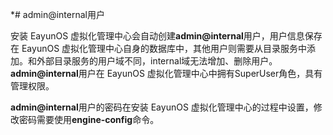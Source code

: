 *# admin@internal用户

安装 EayunOS 虚拟化管理中心会自动创建**admin@internal**用户，用户信息保存在 EayunOS 虚拟化管理中心自身的数据库中，其他用户则需要从目录服务中添加。和外部目录服务的用户域不同，internal域无法增加、删除用户。**admin@internal**用户在 EayunOS 虚拟化管理中心中拥有SuperUser角色，具有管理权限。

**admin@internal**用户的密码在安装 EayunOS 虚拟化管理中心的过程中设置，修改密码需要使用**engine-config**命令。
